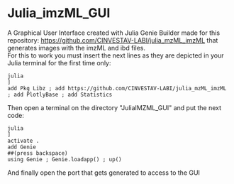 # Julia_imzML_GUI<br />
A Graphical User Interface created with Julia Genie Builder made for this repository: https://github.com/CINVESTAV-LABI/julia_mzML_imzML that generates images with the imzML and ibd files.<br />
For this to work you must insert the next lines as they are depicted in your Julia terminal for the first time only: <br />
```
julia
]
add Pkg Libz ; add https://github.com/CINVESTAV-LABI/julia_mzML_imzML ; add PlotlyBase ; add Statistics
```
Then open a terminal on the directory "JuliaIMZML_GUI" and put the next code: <br />
```
julia
]
activate .
add Genie
##(press backspace)
using Genie ; Genie.loadapp() ; up()
```
And finally open the port that gets generated to access to the GUI<br />
